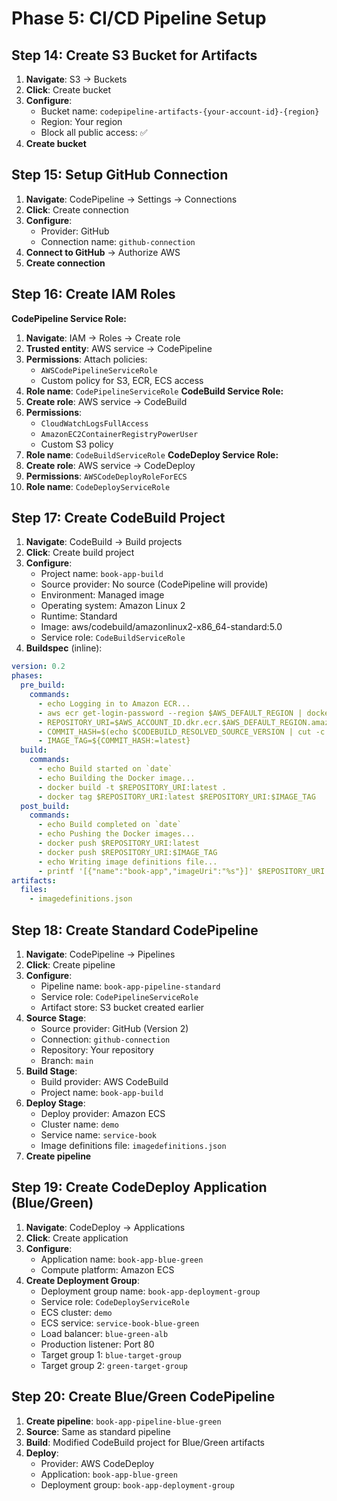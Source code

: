 # Phase 5: CI/CD Pipeline Setup

## Step 14: Create S3 Bucket for Artifacts
1. **Navigate**: S3 → Buckets
2. **Click**: Create bucket
3. **Configure**:
   - Bucket name: `codepipeline-artifacts-{your-account-id}-{region}`
   - Region: Your region
   - Block all public access: ✅
4. **Create bucket**

## Step 15: Setup GitHub Connection
1. **Navigate**: CodePipeline → Settings → Connections
2. **Click**: Create connection
3. **Configure**:
   - Provider: GitHub
   - Connection name: `github-connection`
4. **Connect to GitHub** → Authorize AWS
5. **Create connection**

## Step 16: Create IAM Roles
**CodePipeline Service Role:**
1. **Navigate**: IAM → Roles → Create role
2. **Trusted entity**: AWS service → CodePipeline
3. **Permissions**: Attach policies:
   - `AWSCodePipelineServiceRole`
   - Custom policy for S3, ECR, ECS access
4. **Role name**: `CodePipelineServiceRole`
**CodeBuild Service Role:**
1. **Create role**: AWS service → CodeBuild
2. **Permissions**:
   - `CloudWatchLogsFullAccess`
   - `AmazonEC2ContainerRegistryPowerUser`
   - Custom S3 policy
3. **Role name**: `CodeBuildServiceRole`
**CodeDeploy Service Role:**
1. **Create role**: AWS service → CodeDeploy
2. **Permissions**: `AWSCodeDeployRoleForECS`
3. **Role name**: `CodeDeployServiceRole`

## Step 17: Create CodeBuild Project
1. **Navigate**: CodeBuild → Build projects
2. **Click**: Create build project
3. **Configure**:
   - Project name: `book-app-build`
   - Source provider: No source (CodePipeline will provide)
   - Environment: Managed image
   - Operating system: Amazon Linux 2
   - Runtime: Standard
   - Image: aws/codebuild/amazonlinux2-x86_64-standard:5.0
   - Service role: `CodeBuildServiceRole`
4. **Buildspec** (inline):

```yaml
version: 0.2
phases:
  pre_build:
    commands:
      - echo Logging in to Amazon ECR...
      - aws ecr get-login-password --region $AWS_DEFAULT_REGION | docker login --username AWS --password-stdin $AWS_ACCOUNT_ID.dkr.ecr.$AWS_DEFAULT_REGION.amazonaws.com
      - REPOSITORY_URI=$AWS_ACCOUNT_ID.dkr.ecr.$AWS_DEFAULT_REGION.amazonaws.com/book-app
      - COMMIT_HASH=$(echo $CODEBUILD_RESOLVED_SOURCE_VERSION | cut -c 1-7)
      - IMAGE_TAG=${COMMIT_HASH:=latest}
  build:
    commands:
      - echo Build started on `date`
      - echo Building the Docker image...
      - docker build -t $REPOSITORY_URI:latest .
      - docker tag $REPOSITORY_URI:latest $REPOSITORY_URI:$IMAGE_TAG
  post_build:
    commands:
      - echo Build completed on `date`
      - echo Pushing the Docker images...
      - docker push $REPOSITORY_URI:latest
      - docker push $REPOSITORY_URI:$IMAGE_TAG
      - echo Writing image definitions file...
      - printf '[{"name":"book-app","imageUri":"%s"}]' $REPOSITORY_URI:$IMAGE_TAG > imagedefinitions.json
artifacts:
  files:
    - imagedefinitions.json
```

## Step 18: Create Standard CodePipeline
1. **Navigate**: CodePipeline → Pipelines
2. **Click**: Create pipeline
3. **Configure**:
   - Pipeline name: `book-app-pipeline-standard`
   - Service role: `CodePipelineServiceRole`
   - Artifact store: S3 bucket created earlier
4. **Source Stage**:
   - Source provider: GitHub (Version 2)
   - Connection: `github-connection`
   - Repository: Your repository
   - Branch: `main`
5. **Build Stage**:
   - Build provider: AWS CodeBuild
   - Project name: `book-app-build`
6. **Deploy Stage**:
   - Deploy provider: Amazon ECS
   - Cluster name: `demo`
   - Service name: `service-book`
   - Image definitions file: `imagedefinitions.json`
7. **Create pipeline**

## Step 19: Create CodeDeploy Application (Blue/Green)
1. **Navigate**: CodeDeploy → Applications
2. **Click**: Create application
3. **Configure**:
   - Application name: `book-app-blue-green`
   - Compute platform: Amazon ECS
4. **Create Deployment Group**:
   - Deployment group name: `book-app-deployment-group`
   - Service role: `CodeDeployServiceRole`
   - ECS cluster: `demo`
   - ECS service: `service-book-blue-green`
   - Load balancer: `blue-green-alb`
   - Production listener: Port 80
   - Target group 1: `blue-target-group`
   - Target group 2: `green-target-group`

## Step 20: Create Blue/Green CodePipeline
1. **Create pipeline**: `book-app-pipeline-blue-green`
2. **Source**: Same as standard pipeline
3. **Build**: Modified CodeBuild project for Blue/Green artifacts
4. **Deploy**: 
   - Provider: AWS CodeDeploy
   - Application: `book-app-blue-green`
   - Deployment group: `book-app-deployment-group`
